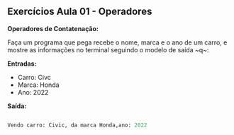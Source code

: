 
## Exercícios Aula 01 - Operadores
**Operadores de Contatenação:**

Faça um programa que pega recebe o nome, marca e o ano de um carro, e mostre as informações no terminal seguindo o modelo de saída ~q~:

**Entradas:**

- Carro: Civc
- Marca: Honda
- Ano: 2022

**Saída:**
```python

Vendo carro: Civic, da marca Honda,ano: 2022

```
<!--stackedit_data:
eyJoaXN0b3J5IjpbLTE0NjcyODQ2ODgsMTA2NTA1NjY1OSwxMD
MzMzc5NDI4LDY0NjczNDEzNF19
-->